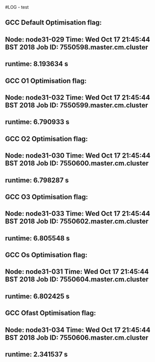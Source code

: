 #LOG - test


## GCC Default Optimisation flag:
Node: node31-029
Time: Wed Oct 17 21:45:44 BST 2018
Job ID: 7550598.master.cm.cluster
------------------------------------
 runtime: 8.193634 s
------------------------------------

## GCC O1 Optimisation flag:
Node: node31-032
Time: Wed Oct 17 21:45:44 BST 2018
Job ID: 7550599.master.cm.cluster
------------------------------------
 runtime: 6.790933 s
------------------------------------

## GCC O2 Optimisation flag:
Node: node31-030
Time: Wed Oct 17 21:45:44 BST 2018
Job ID: 7550600.master.cm.cluster
------------------------------------
 runtime: 6.798287 s
------------------------------------

## GCC O3 Optimisation flag:
Node: node31-033
Time: Wed Oct 17 21:45:44 BST 2018
Job ID: 7550602.master.cm.cluster
------------------------------------
 runtime: 6.805548 s
------------------------------------

## GCC Os Optimisation flag:
Node: node31-031
Time: Wed Oct 17 21:45:44 BST 2018
Job ID: 7550604.master.cm.cluster
------------------------------------
 runtime: 6.802425 s
------------------------------------

## GCC Ofast Optimisation flag:
Node: node31-034
Time: Wed Oct 17 21:45:44 BST 2018
Job ID: 7550606.master.cm.cluster
------------------------------------
 runtime: 2.341537 s
------------------------------------


